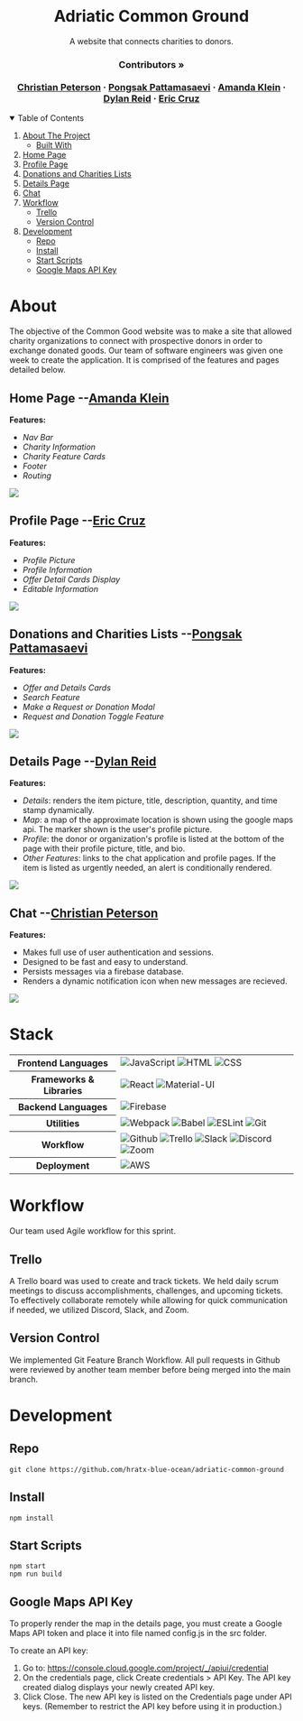 <br />
<p align="center">
  <h1 align="center">Adriatic Common Ground</h1>

  <p align="center">
    A website that connects charities to donors.
    <br />
    <h3 align="center">
     <strong>Contributors »</strong>
    <br />
    <br />
    <a href="https://github.com/ChrisRPeterson">Christian Peterson</a>
    ·
    <a href="https://github.com/ppattamasaevi">Pongsak Pattamasaevi</a>
    ·
    <a href="https://github.com/amandaklein1">Amanda Klein</a>
    ·
    <a href="https://github.com/dylanreid7">Dylan Reid</a>
    ·
    <a href="https://github.com/ecruz4">Eric Cruz</a>
     </h3>
  </p>
</p>

<!-- TABLE OF CONTENTS -->
<details open="open">
  <summary>Table of Contents</summary>
  <ol>
    <li>
      <a href="#about">About The Project</a>
      <ul>
        <li><a href="#stack">Built With</a></li>
      </ul>
    </li>
    <li><a href="#home-page---amanda-klein">Home Page</a></li>
    <li><a href="#profile-page---eric-cruz">Profile Page</a></li>
    <li><a href="#donations-and-charities-lists---pongsak-pattamasaevi">Donations and Charities Lists</a></li>
    <li><a href="#details-page---dylan-reid">Details Page</a></li>
    <li><a href="#chat---christian-peterson">Chat</a></li>
    <li>
     <a href="#workflow">Workflow</a>
     <ul>
      <li><a href="#trello">Trello</a></li>
      <li><a href="#version-control">Version Control</a></li>
     </ul>
    </li>
    <li>
     <a href="#development">Development</a>
     <ul>
      <li><a href="#repo">Repo</a></li>
      <li><a href="#install">Install</a></li>
      <li><a href="#start-scripts">Start Scripts</a></li>
      <li><a href="#google-maps-api-key">Google Maps API Key</a></li>
     </ul>
    </li>
  </ol>
</details>

# About
The objective of the Common Good website was to make a site that allowed charity organizations to connect with prospective donors in order to exchange donated goods.  Our team of software engineers was given one week to create the application.  It is comprised of the features and pages detailed below.

## Home Page --[Amanda Klein](https://github.com/amandaklein1)
**Features:**

  * *Nav Bar*
  * *Charity Information*
  * *Charity Feature Cards*
  * *Footer*
  * *Routing*

![](https://media.giphy.com/media/sfsgh7c7HZuJyUmQhS/giphy.gif)

  ## Profile Page --[Eric Cruz](https://github.com/ecruz4)
**Features:**

  * *Profile Picture*
  * *Profile Information*
  * *Offer Detail Cards Display*
  * *Editable Information*

![](https://media.giphy.com/media/G3BnuZbinL4YfMFMsc/giphy.gif)

  ## Donations and Charities Lists --[Pongsak Pattamasaevi](https://github.com/ppattamasaevi)
**Features:**

  * *Offer and Details Cards*
  * *Search Feature*
  * *Make a Request or Donation Modal*
  * *Request and Donation Toggle Feature*

![](https://media.giphy.com/media/vLcXs7vLscfDvj68Iu/giphy.gif)

  ## Details Page --[Dylan Reid](https://github.com/dylanreid7)
**Features:**

  * *Details*: renders the item picture, title, description, quantity, and time stamp dynamically.
  * *Map*: a map of the approximate location is shown using the google maps api.  The marker shown is the user's profile picture.
  * *Profile*: the donor or organization's profile is listed at the bottom of the page with their profile picture, title, and bio.
  * *Other Features*: links to the chat application and profile pages.  If the item is listed as urgently needed, an alert is conditionally rendered.

![](https://media.giphy.com/media/35Ymi4CExwpON31OV6/giphy.gif)

  ## Chat --[Christian Peterson](https://github.com/ChrisRPeterson)
**Features:**

  * Makes full use of user authentication and sessions.
  * Designed to be fast and easy to understand.
  * Persists messages via a firebase database.
  * Renders a dynamic notification icon when new messages are recieved. 

![](https://media.giphy.com/media/vM3TbhQthPscHnS30J/giphy.gif)

  # Stack

<table>
  <tbody>
    <tr>
      <th>Frontend Languages</th>
      <td>
        <img alt="JavaScript" src="https://img.shields.io/badge/javascript%20-%23323330.svg?&style=for-the-badge&logo=javascript&logoColor=%23F7DF1E" />
         <img alt="HTML" src="https://img.shields.io/badge/html5%20-%23E34F26.svg?&style=for-the-badge&logo=html5&logoColor=white" />
         <img alt="CSS" src="https://img.shields.io/badge/css3%20-%231572B6.svg?&style=for-the-badge&logo=css3&logoColor=white" />
      </td>
    </tr>
    <tr>
      <th>Frameworks & Libraries</th>
      <td>
        <img alt="React" src="https://img.shields.io/badge/react%20-%2320232a.svg?&style=for-the-badge&logo=react&logoColor=%2361DAFB" />
        <img alt="Material-UI" src="https://img.shields.io/badge/-Material--UI-%230081CB?&style=for-the-badge&logo=material-ui&logoColor=white" />
      </td>
    </tr>
    <tr>
      <th>Backend Languages</th>
      <td>
        <img alt="Firebase" src="https://img.shields.io/badge/firebase%20-%23323330.svg?&style=for-the-badge&logo=firebase&logoColor=%039BE5" />
      </td>
    </tr>
    <tr>
      <th>Utilities</th>
      <td>
        <img alt="Webpack" src="https://img.shields.io/badge/webpack%20-%2320232a.svg?&style=for-the-badge&logo=webpack&logoColor=%2361DAFB" />
        <img alt="Babel" src="https://img.shields.io/badge/Babel-F9DC3e?style=for-the-badge&logo=babel&logoColor=black" />
        <img alt="ESLint" src="https://img.shields.io/badge/ESLint-4B3263?style=for-the-badge&logo=eslint&logoColor=white" />
        <img alt="Git" src="https://img.shields.io/badge/Git-F05032?style=for-the-badge&logo=git&logoColor=white" />
      </td>
    </tr>
     <tr>
      <th>Workflow</th>
      <td>
        <img alt="Github" src="https://img.shields.io/badge/GitHub-100000?style=for-the-badge&logo=github&logoColor=white"/>
        <img alt="Trello" src="https://img.shields.io/badge/Trello-%23026AA7.svg?&style=for-the-badge&logo=Trello&logoColor=white"/>
        <img alt="Slack" src="https://img.shields.io/badge/Slack-4A154B?style=for-the-badge&logo=slack&logoColor=white"/>
        <img alt="Discord" src="https://img.shields.io/badge/Discord-7289DA?style=for-the-badge&logo=discord&logoColor=white"/>
        <img alt="Zoom" src="https://img.shields.io/badge/Zoom-2D8CFF?style=for-the-badge&logo=zoom&logoColor=white"/>
      </td>
    </tr>
    <tr>
      <th>Deployment</th>
      <td>
        <img alt="AWS" src="https://img.shields.io/badge/Amazon_AWS-232F3E?style=for-the-badge&logo=amazon-aws&logoColor=white" />
      </td>
    </tr>
  </tbody>
</table>

# Workflow
Our team used Agile workflow for this sprint.

## Trello
A Trello board was used to create and track tickets.  We held daily scrum meetings to discuss accomplishments, challenges, and upcoming tickets.  To effectively collaborate remotely while allowing for quick communication if needed, we utilized Discord, Slack, and Zoom.

## Version Control
We implemented Git Feature Branch Workflow.  All pull requests in Github were reviewed by another team member before being merged into the main branch.

# Development

## Repo
`git clone https://github.com/hratx-blue-ocean/adriatic-common-ground`

## Install
`npm install`

## Start Scripts
```
npm start
npm run build
```

## Google Maps API Key

To properly render the map in the details page, you must create a Google Maps API token and place it into file named config.js in the src folder.

To create an API key:

1. Go to: https://console.cloud.google.com/project/_/apiui/credential
2. On the credentials page, click Create credentials > API Key.
    The API key created dialog displays your newly created API key.
3. Click Close.
    The new API key is listed on the Credentials page under API keys.
    (Remember to restrict the API key before using it in production.)
